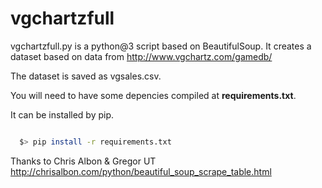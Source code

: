 # vgchartzfull


vgchartzfull.py is a python@3 script based on BeautifulSoup. It creates a dataset based on data from  http://www.vgchartz.com/gamedb/ 

The dataset is saved as vgsales.csv.

You will need to have some depencies compiled at **requirements.txt**.

It can be installed by pip.

```bash

  $> pip install -r requirements.txt

```

Thanks to Chris Albon & Gregor UT
http://chrisalbon.com/python/beautiful_soup_scrape_table.html
